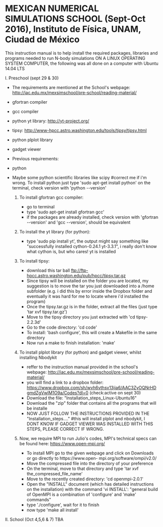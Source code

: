 # MEXICAN NUMERICAL SIMULATIONS SCHOOL (Sept-Oct 2016), Instituto de Física, UNAM, Ciudad de México

This instruction manual is to help install the required packages, libraries and programs needed to run N-body
   simulations ON A LINUX OPERATING SYSTEM COMPUTER, the following was all done on a computer with Ubuntu 14.04 LTS

I. Preschool (sept 29 & 30)

- The requirements are mentioned at the School's webpage: http://iac.edu.mx/mexsimschool/pre-school/reading-material/
 - gfortran compiler
 - gcc compiler
 - python yt library:         http://yt-project.org/
 - tipsy:                      http://www-hpcc.astro.washington.edu/tools/tipsy/tipsy.html
 - python plplot library
 - gadget viewer

- Previous requirements:
 - python
 - Maybe some python scientific libraries like scipy #correct me if i'm wrong. 
  To install python just type 'sudo apt-get install python' on the terminal, check version with 'python --version'

   1. To install gfortran gcc compiler:
      - go to terminal
      - type 'sudo apt-get install gfortran gcc'
      - if the packages are already installed, check version with 'gfortran --version' and 'gcc --version', 
       should be equivalent
   2. To install the yt library (for python):
      - type 'sudo pip install yt', the output might say something like "successfully installed cython-0.24.1 yt-3.3.1", i 
      really don't know what cython is, but who cares! yt is installed
   3. To install tipsy:
      - download this tar ball ftp://ftp-hpcc.astro.washington.edu/pub/hpcc/tipsy.tar.gz
      - Since tipsy will be installed on the folder you are located, my suggestion is to move the tar you just downloaded             into a /home subfolder (e.g. i did this by error inside the Dropbox folder and eventually it was hard for me to    locate where i'd installed the program)
      - Once the tipsy.tar.gz is in the folder, extract all the files (just type 'tar xvf tipsy.tar.gz')
      - Move to the tipsy directory you just extracted with 'cd tipsy-2.2.3d'
      - Go to the code directory: 'cd code'
      - To install: 'bash configure', this will create a Makefile in the same directory
      - Now run a make to finish installation: 'make'
   4. To install plplot library (for python) and gadget viewer, whilst installing Nbodykit
      - reffer to the instruction manual provided in the school's webpage:
        http://iac.edu.mx/mexsimschool/pre-school/reading-material/
      - you will find a link to a dropbox folder:
        https://www.dropbox.com/sh/wvh6vthsv13jia6/AAC3ZyOQNrHDgmdZgVwIM1O9a/Codes?dl=0 (check:active on sept 30)
      - Download the file: "Installation_steps_Linux-Ubuntu16"
      - Download the "zip" folder that contains all the programs that will be installe    
      - NOW JUST FOLLOW THE INSTRUCTIONS PROVIDED IN THE "Installation_steps...."
    #this will install plplot and nbodykit, I DONT KNOW IF GADGET VIEWER WAS INSTALLED WITH THIS STEPS, PLEASE CORRECT IF
     WRONG.

   5. Now, we require MPI to run Julio's codes, MPI's technical specs can be found here: https://www.open-mpi.org/
      - To install MPI go to the given webpage and click on Downloads or go directly to https://www.open- mpi.org/software/ompi/v2.0/
      - Move the compressed file into the directory of your preference
      - On the terminal, move to that directory and type 'tar xvf the_compressed_file_name'
      - Move to the recently created directory: 'cd openmpi-2.0.1'
      - Open the "INSTALL" document (which has detailed instructions on the installation) with the command 'vi INSTALL': "general build of OpenMPI is a combination of 'configure' and 'make' commands"
      - type './configure', wait for it to finish
      - now type 'make all install'


II. School (Oct 4,5,6 & 7)
 TBA
